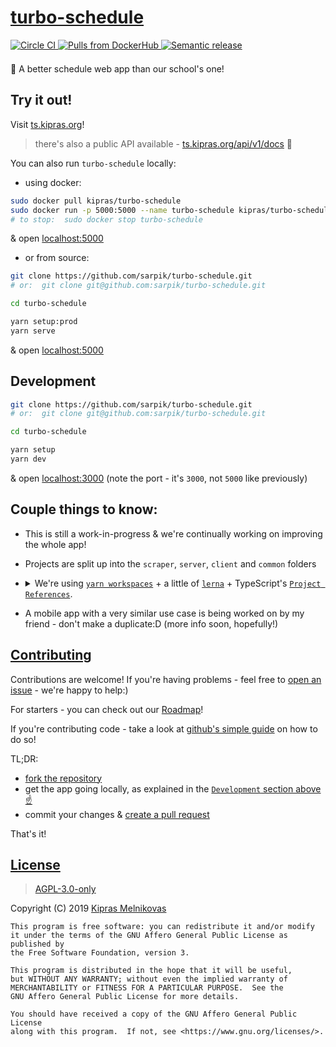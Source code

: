 # [turbo-schedule](https://ts.kipras.org)

<p align="left">

  <a href="https://circleci.com/gh/sarpik/turbo-schedule">
	<img alt="Circle CI" src="https://circleci.com/gh/sarpik/turbo-schedule.svg?style=shield" />
  </a>

  <a href="https://hub.docker.com/r/kipras/turbo-schedule">
    <img alt="Pulls from DockerHub" src="https://img.shields.io/docker/pulls/kipras/turbo-schedule.svg?style=shield" />
  </a>

<!--  TODO  -->
  <!-- <a href="https://github.com/sarpik/turbo-schedule/releases">
    <img alt="latest version" src="https://img.shields.io/github/v/tag/sarpik/turbo-schedule?include_prereleases&sort=semver" />
  </a> -->

  <a href="https://github.com/semantic-release/semantic-release">
	<img alt="Semantic release" src="https://img.shields.io/badge/%20%20%F0%9F%93%A6%F0%9F%9A%80-semantic--release-e10079.svg">
  </a>

</p>

<p style="margin:1.5em 0;">
🎒 A better schedule web app than our school's one!
</p>

## Try it out!

Visit <a href="https://ts.kipras.org">ts.kipras.org</a>!

> there's also a public API available - <a href="https://ts.kipras.org/api/v1/docs/">ts.kipras.org/api/v1/docs</a> 🚀

You can also run `turbo-schedule` locally:

* using docker:

```sh
sudo docker pull kipras/turbo-schedule
sudo docker run -p 5000:5000 --name turbo-schedule kipras/turbo-schedule
# to stop:  sudo docker stop turbo-schedule
```

& open <a href="http://localhost:5000">localhost:5000</a>

* or from source:

```sh
git clone https://github.com/sarpik/turbo-schedule.git
# or:  git clone git@github.com:sarpik/turbo-schedule.git

cd turbo-schedule

yarn setup:prod
yarn serve
```

& open <a href="http://localhost:5000">localhost:5000</a>

## Development

```sh
git clone https://github.com/sarpik/turbo-schedule.git
# or:  git clone git@github.com:sarpik/turbo-schedule.git

cd turbo-schedule

yarn setup
yarn dev
```

& open <a href="http://localhost:3000">localhost:3000</a> (note the port - it's `3000`, not `5000` like previously)

## Couple things to know:

* This is still a work-in-progress & we're continually working on improving the whole app!
* Projects are split up into the `scraper`, `server`, `client` and `common` folders

* <details> <summary>We're using <a href="https://yarnpkg.com/lang/en/docs/workspaces/"><code>yarn workspaces</code></a> + a little of <a href="https://github.com/lerna/lerna"><code>lerna</code></a> + TypeScript's <a href="https://www.typescriptlang.org/docs/handbook/project-references.html"><code>Project References</code></a>.</summary>

  * https://stackoverflow.com/questions/51631786/how-to-use-project-references-in-typescript-3-0
  * https://github.com/RyanCavanaugh/learn-a
</details>

* A mobile app with a very similar use case is being worked on by my friend - don't make a duplicate:D (more info soon, hopefully!)

## [Contributing](https://github.com/sarpik/turbo-schedule/issues/1)

Contributions are welcome! If you're having problems - feel free to [open an issue](https://github.com/sarpik/turbo-schedule/issues/new) - we're happy to help:)

For starters - you can check out our [Roadmap](https://github.com/sarpik/turbo-schedule/issues/1)!

If you're contributing code - take a look at [github's simple guide](https://guides.github.com/activities/forking/) on how to do so!

TL;DR:
* [fork the repository](https://github.com/sarpik/turbo-schedule/fork)
* get the app going locally, as explained in the [`Development` section above ☝](#Development)
* commit your changes & [create a pull request](https://github.com/sarpik/turbo-schedule/compare)

That's it!

## [License](./LICENSE)

> [AGPL-3.0-only](./LICENSE)

Copyright (C) 2019 [Kipras Melnikovas](https://github.com/sarpik)

	This program is free software: you can redistribute it and/or modify
	it under the terms of the GNU Affero General Public License as published by
	the Free Software Foundation, version 3.

	This program is distributed in the hope that it will be useful,
	but WITHOUT ANY WARRANTY; without even the implied warranty of
	MERCHANTABILITY or FITNESS FOR A PARTICULAR PURPOSE.  See the
	GNU Affero General Public License for more details.

	You should have received a copy of the GNU Affero General Public License
	along with this program.  If not, see <https://www.gnu.org/licenses/>.
